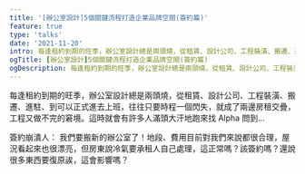 ```yaml
---
title: '[辦公室設計]5個關鍵流程打造企業品牌空間(簽約篇)'
feature: true
type: 'talks'
date: '2021-11-20'
intro: 每逢租約到期的旺季，辦公室設計總是兩頭燒，從租賃、設計公司、工程裝潢、搬遷、進駐、到可以正式進去上班，往往只要時程一個閃失，就成了兩邊房租交疊，工程又做不完的窘境。這時就會有許多人滿頭大汗地跑來找Alpha問到...
ogTitle: [辦公室設計]5個關鍵流程打造企業品牌空間(簽約篇)
ogDescription: 每逢租約到期的旺季，辦公室設計總是兩頭燒，從租賃、設計公司、工程裝潢、搬遷、進駐、到可以正式進去上班，往往只要時程一個閃失，就成了兩邊房租交疊，工程又做不完的窘境。這時就會有許多人滿頭大汗地跑來找Alpha問到...
---
```


每逢租約到期的旺季，辦公室設計總是兩頭燒，從租賃、設計公司、工程裝潢、搬遷、進駐、到可以正式進去上班，往往只要時程一個閃失，就成了兩邊房租交疊，工程又做不完的窘境。這時就會有許多人滿頭大汗地跑來找 Alpha 問到...

簽約崩潰人：
我們要搬新的辦公室了！地段、費用目前對我們來說都很合理，屋況看起來也很漂亮，但房東說冷氣要承租人自己處理，這正常嗎？該簽約嗎？還說很多東西要復原誒，這會影響嗎？
